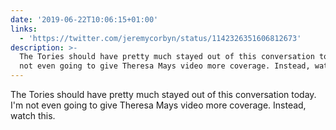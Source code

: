 ```yaml
---
date: '2019-06-22T10:06:15+01:00'
links:
  - 'https://twitter.com/jeremycorbyn/status/1142326351606812673'
description: >-
  The Tories should have pretty much stayed out of this conversation today. I'm
  not even going to give Theresa Mays video more coverage. Instead, watch this.
---
```

The Tories should have pretty much stayed out of this conversation today. I'm not even going to give Theresa Mays video more coverage. Instead, watch this. 

